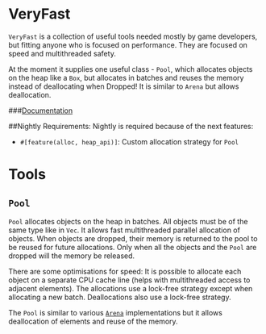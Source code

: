 # VeryFast
`VeryFast` is a collection of useful tools needed mostly by game developers,
but fitting anyone who is focused on performance.
They are focused on speed and multithreaded safety.

At the moment it supplies one useful class - `Pool`, which allocates objects on the heap
like a `Box`, but allocates in batches and reuses the memory instead of deallocating
when Dropped! It is similar to `Arena` but allows deallocation.

###[Documentation](https://docs.rs/veryfast/)

##Nightly Requirements:
Nightly is required because of the next features:

- `#[feature(alloc, heap_api)]`: Custom allocation strategy for `Pool`

# Tools

## `Pool`

`Pool` allocates objects on the heap in batches. All objects must be of the same type like in `Vec`.
It allows fast multithreaded parallel allocation of objects.
When objects are dropped, their memory is returned to the pool to be reused for future allocations.
Only when all the objects and the `Pool` are dropped will the memory be released.

There are some optimisations for speed: It is possible to allocate each object on a separate CPU cache line
(helps with multithreaded access to adjacent elements). The allocations use a lock-free strategy except when
allocating a new batch. Deallocations also use a lock-free strategy.

The `Pool` is similar to various [`Arena`](https://github.com/SimonSapin/rust-typed-arena) implementations but it
allows deallocation of elements and reuse of the memory.